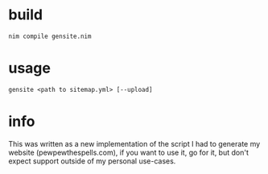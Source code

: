 # build

`nim compile gensite.nim`


# usage

`gensite <path to sitemap.yml> [--upload]`

# info

This was written as a new implementation of the script I had to generate my website (pewpewthespells.com), if you want to use it, go for it, but don't expect support outside of my personal use-cases.
